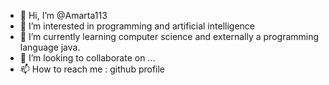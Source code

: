 - 👋 Hi, I’m @Amarta113
- 👀 I’m interested in programming and artificial intelligence
- 🌱 I’m currently learning computer science and externally a programming language java.
- 💞️ I’m looking to collaborate on ...
- 📫 How to reach me : github profile

<!---
Amarta113/Amarta113 is a ✨ special ✨ repository because its `README.md` (this file) appears on your GitHub profile.
You can click the Preview link to take a look at your changes.
--->
